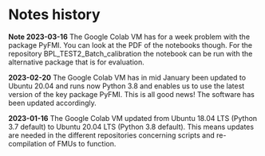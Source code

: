 # Notes history

**Note 2023-03-16** The Google Colab VM has for a week problem with the package PyFMI. You can look at the PDF of the notebooks though. For the repository BPL_TEST2_Batch_calibration the notebook can be run with the alternative package that is for evaluation.

**2023-02-20** 
The Google Colab VM has in mid January been updated to Ubuntu 20.04 and runs now Python 3.8 and enables us to use the latest version of the key package PyFMI.  This is all good news! The software has been updated accordingly.

**2023-01-16**
The Google Colab VM updated from Ubuntu 18.04 LTS (Python 3.7 default) to Ubuntu 20.04 LTS (Python 3.8 default). 
This means updates are needed in the different repositories concerning scripts and re-compilation of FMUs to function.